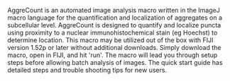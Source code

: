 AggreCount is an automated image analysis macro written in the ImageJ macro language for the quantification and localization of aggregates on a subcellular level. AggreCount is designed to quantify and localize puncta using proximity to a nuclear immunohistochemical stain (eg Hoechst) to determine location. This macro may be utilized out of the box with FIJI version 1.52p or later without additional downloads. Simply download the macro, open in FIJI, and hit 'run'. The macro will lead you through setup steps before allowing batch analysis of images. The quick start guide has detailed steps and trouble shooting tips for new users.
